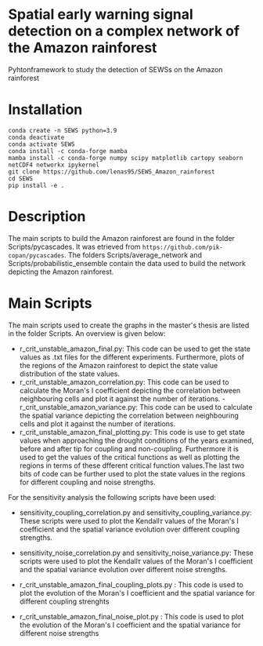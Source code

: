 # Spatial early warning signal detection on a complex network of the Amazon rainforest
Pyhtonframework to study the detection of SEWSs on the Amazon rainforest

# Installation

```
conda create -n SEWS python=3.9
conda deactivate 
conda activate SEWS 
conda install -c conda-forge mamba 
mamba install -c conda-forge numpy scipy matplotlib cartopy seaborn netCDF4 networkx ipykernel 
git clone https://github.com/lenas95/SEWS_Amazon_rainforest 
cd SEWS 
pip install -e . 
```
# Description

The main scripts to build the Amazon rainforest are found in the folder Scripts/pycascades. It was etrieved from ```https://github.com/pik-copan/pycascades```. The folders Scripts/average_network and  Scripts/probabilistic_ensemble contain the data used to build the network depicting the Amazon rainforest.

# Main Scripts

The main scripts used to create the graphs in the master's thesis are listed in the folder Scripts.
An overview is given below:

- r_crit_unstable_amazon_final.py: This code can be used to get the state values as .txt files for the different experiments. Furthermore, plots of the regions of the Amazon rainforest to depict the state value distribution of the state values.
- r_crit_unstable_amazon_correlation.py: This code can be used to calculate the Moran's I coefficient depicting the correlation between neighbouring cells and plot it against the number of iterations.
-r_crit_unstable_amazon_variance.py: This code can be used to calculate the spatial variance depicting the correlation between neighbouring cells and plot it against the number of iterations.
- r_crit_unstable_amazon_final_plotting.py: This code is use to get state values when approaching the drought conditions of the years examined, before and after tip for coupling and non-coupling. Furthermore it is used to get the values of the critical functions as well as plotting the regions in terms of these dfferent critical function values.The last two bits of code can be further used to plot the state values in the regions for different coupling and noise strengths. 

For the sensitivity analysis the following scripts have been used:

- sensitivity_coupling_correlation.py and sensitivity_coupling_variance.py: These scripts were used to plot the Kendall$\tau$ values of the Moran's I coefficient and the spatial variance evolution over different coupling strengths.

- sensitivity_noise_correlation.py and sensitivity_noise_variance.py: These scripts were used to plot the Kendall$\tau$ values of the Moran's I coefficient and the spatial variance evolution over different noise strengths.

- r_crit_unstable_amazon_final_coupling_plots.py : This code is used to plot the evolution of the Moran's I coefficient and the spatial variance for different coupling strenghts

- r_crit_unstable_amazon_final_noise_plot.py : This code is used to plot the evolution of the Moran's I coefficient and the spatial variance for different noise strengths


